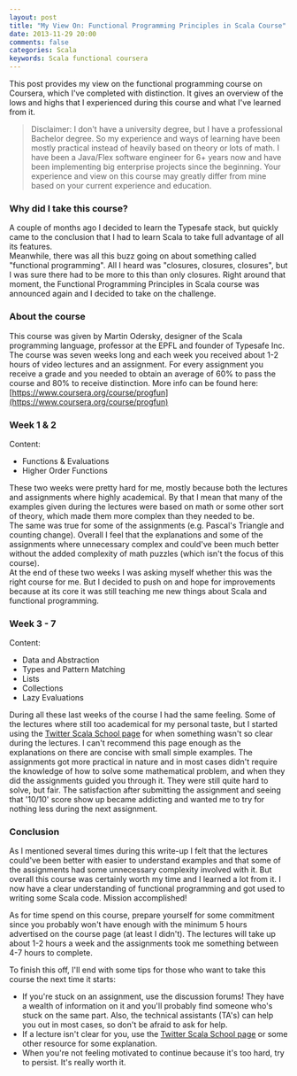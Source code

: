 ```yaml
---
layout: post
title: "My View On: Functional Programming Principles in Scala Course"
date: 2013-11-29 20:00
comments: false
categories: Scala
keywords: Scala functional coursera
---
```


This post provides my view on the functional programming course on Coursera, which I've completed with distinction.
It gives an overview of the lows and highs that I experienced during this course and what I've learned from it.

<!--more-->  

> Disclaimer: I don't have a university degree, but I have a professional Bachelor degree. 
> So my experience and ways of learning have been mostly practical instead of heavily based on theory or lots of math. 
> I have been a Java/Flex software engineer for 6+ years now and have been implementing big enterprise projects since the beginning.
> Your experience and view on this course may greatly differ from mine based on your current experience and education.

### Why did I take this course?
A couple of months ago I decided to learn the Typesafe stack, but quickly came to the conclusion that I had to learn Scala to take full 
advantage of all its features.   
Meanwhile, there was all this buzz going on about something called "functional programming". All I heard was "closures, closures, closures", but
I was sure there had to be more to this than only closures. Right around that moment, the Functional Programming Principles in Scala course was
announced again and I decided to take on the challenge.

### About the course
This course was given by Martin Odersky, designer of the Scala programming language, professor at the EPFL and founder of Typesafe Inc.   
The course was seven weeks long and each week you received about 1-2 hours of video lectures and an assignment. For every assignment you receive
a grade and you needed to obtain an average of 60% to pass the course and 80% to receive distinction. 
More info can be found here: [https://www.coursera.org/course/progfun](https://www.coursera.org/course/progfun)

### Week 1 & 2
Content:

* Functions & Evaluations
* Higher Order Functions
	
These two weeks were pretty hard for me, mostly because both the lectures and assignments where highly academical. By that I mean that many of
the examples given during the lectures were based on math or some other sort of theory, which made them more complex than they needed to be.  
The same was true for some of the assignments (e.g. Pascal's Triangle and counting change). Overall I feel that the explanations and some 
of the assignments where unnecessary complex and could've been much better without the added complexity of math puzzles (which isn't the focus of this course).  
At the end of these two weeks I was asking myself whether this was the right course for me. But I decided to push on and hope for improvements because at its core
it was still teaching me new things about Scala and functional programming.

### Week 3 - 7
Content:

* Data and Abstraction
* Types and Pattern Matching
* Lists
* Collections
* Lazy Evaluations

During all these last weeks of the course I had the same feeling. Some of the lectures where still too academical for my personal taste, but I started using the
[Twitter Scala School page](http://twitter.github.io/scala_school/) for when something wasn't so clear during the lectures. I can't recommend this page enough as the
explanations on there are concise with small simple examples. 
The assignments got more practical in nature and in most cases didn't require the knowledge of how to solve some mathematical problem, and when they did the assignments 
guided you through it. They were still quite hard to solve, but fair. The satisfaction after submitting the assignment and seeing that '10/10' score show up became 
addicting and wanted me to try for nothing less during the next assignment. 

### Conclusion
As I mentioned several times during this write-up I felt that the lectures could've been better with easier to understand examples and that some of the assignments
had some unnecessary complexity involved with it. But overall this course was certainly worth my time and I learned a lot from it. I now have a clear understanding of
functional programming and got used to writing some Scala code. Mission accomplished! 

As for time spend on this course, prepare yourself for some commitment since you probably won't have enough with the minimum 5 hours advertised on the course page (at 
least I didn't). The lectures will take up about 1-2 hours a week and the assignments took me something between 4-7 hours to complete.

To finish this off, I'll end with some tips for those who want to take this course the next time it starts:

* If you're stuck on an assignment, use the discussion forums! They have a wealth of information on it and you'll probably find someone who's stuck on the same part.
Also, the technical assistants (TA's) can help you out in most cases, so don't be afraid to ask for help.
* If a lecture isn't clear for you, use the [Twitter Scala School page](http://twitter.github.io/scala_school/) or some other resource for some explanation. 
* When you're not feeling motivated to continue because it's too hard, try to persist. It's really worth it.